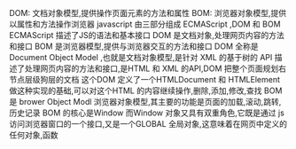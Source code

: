 DOM: 文档对象模型,提供操作页面元素的方法和属性
BOM: 浏览器对象模型,提供以属性和方法操作浏览器
javascript 由三部分组成 ECMAScript ,DOM 和 BOM 
ECMAScript 描述了JS的语法和基本接口
DOM 是文档对象,处理网页内容的方法和接口
BOM 是浏览器模型,提供与浏览器交互的方法和接口
DOM 全称是Document Object Model ,也就是文档对象模型,是针对 XML 的基于树的 API 描述了处理网页内容的方法和接口,是HTML 和 XML 的API,DOM 把整个页面规划右节点层级狗层的文档
这个DOM 定义了一个HTMLDocument 和 HTMLElement 做这种实现的基础,可以对这个HTML 的内容继续操作,删除,添加,修改,查找
BOM 是 brower Object Modl 浏览器对象模型,其主要的功能是页面的加载,滚动,跳转,历史记录
BOM 的核心是Window 而Window 对象又具有双重角色,它既是通过 js 访问浏览器窗口的一个接口,又是一个GLOBAL 全局对象,这意味着在网页中定义的任何对象,函数
